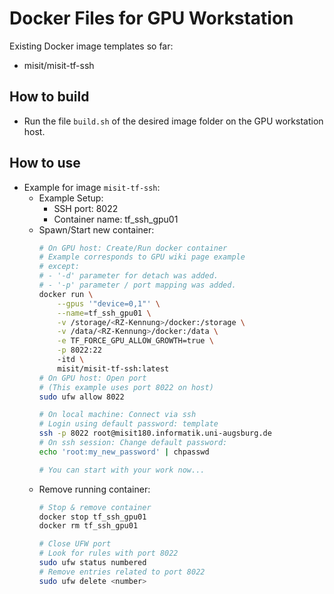 # Docker Files for GPU Workstation
Existing Docker image templates so far:
 - misit/misit-tf-ssh

## How to build
 - Run the file `build.sh` of the desired image folder on the GPU workstation host.

## How to use
 - Example for image `misit-tf-ssh`:
   - Example Setup:
     - SSH port: 8022
     - Container name: tf_ssh_gpu01  
   - Spawn/Start new container:
     ```bash
     # On GPU host: Create/Run docker container
     # Example corresponds to GPU wiki page example
     # except:
     # - '-d' parameter for detach was added.
     # - '-p' parameter / port mapping was added.
     docker run \
         --gpus '"device=0,1"' \
         --name=tf_ssh_gpu01 \
         -v /storage/<RZ-Kennung>/docker:/storage \
         -v /data/<RZ-Kennung>/docker:/data \
         -e TF_FORCE_GPU_ALLOW_GROWTH=true \
         -p 8022:22
         -itd \
         misit/misit-tf-ssh:latest
     # On GPU host: Open port
     # (This example uses port 8022 on host)
     sudo ufw allow 8022

     # On local machine: Connect via ssh
     # Login using default password: template
     ssh -p 8022 root@misit180.informatik.uni-augsburg.de
     # On ssh session: Change default password:
     echo 'root:my_new_password' | chpasswd

     # You can start with your work now...
     ```
   - Remove running container:  
     ```bash
     # Stop & remove container
     docker stop tf_ssh_gpu01
     docker rm tf_ssh_gpu01

     # Close UFW port
     # Look for rules with port 8022
     sudo ufw status numbered
     # Remove entries related to port 8022
     sudo ufw delete <number>
     ```

